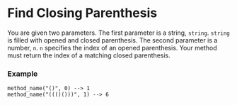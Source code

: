 # Find Closing Parenthesis
You are given two parameters. The first parameter is a string, `string`. `string` is filled with opened and closed parenthesis. The second parameter is a number, `n`. `n` specifies the index of an opened parenthesis. Your method must return the index of a matching closed parenthesis.
### Example
```
method_name("()", 0) --> 1
method_name("((()()))", 1) --> 6
```
